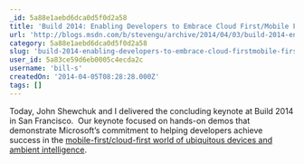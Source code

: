 ```yaml
---
_id: 5a88e1aebd6dca0d5f0d2a58
title: 'Build 2014: Enabling Developers to Embrace Cloud First/Mobile First experiences'
url: 'http://blogs.msdn.com/b/stevengu/archive/2014/04/03/build-2014-enabling-developers-to-embrace-cloud-first-mobile-first-experiences.aspx'
category: 5a88e1aebd6dca0d5f0d2a58
slug: 'build-2014-enabling-developers-to-embrace-cloud-firstmobile-first-experiences'
user_id: 5a83ce59d6eb0005c4ecda2c
username: 'bill-s'
createdOn: '2014-04-05T08:28:28.000Z'
tags: []
---
```


Today, John Shewchuk and I delivered the concluding keynote at Build 2014 in San Francisco.  Our keynote focused on hands-on demos that demonstrate Microsoft’s commitment to helping developers achieve success in the <a href="http://blogs.technet.com/b/microsoft_blog/archive/2014/03/27/a-cloud-for-everyone-on-every-device.aspx">mobile-first/cloud-first world of ubiquitous devices and ambient intelligence</a>.
